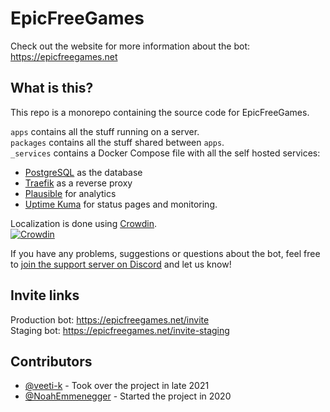 # EpicFreeGames

Check out the website for more information about the bot:  
https://epicfreegames.net

## What is this?

This repo is a monorepo containing the source code for EpicFreeGames.

`apps` contains all the stuff running on a server.  
`packages` contains all the stuff shared between `apps`.  
`_services` contains a Docker Compose file with all the self hosted services:

- [PostgreSQL](https://www.postgresql.org/) as the database
- [Traefik](https://traefik.io/traefik/) as a reverse proxy
- [Plausible](https://plausible.io/) for analytics
- [Uptime Kuma](https://uptime.kuma.pet/) for status pages and monitoring.

Localization is done using [Crowdin](https://crowdin.com/project/epicfreegames).  
[![Crowdin](https://badges.crowdin.net/epicfreegames/localized.svg)](https://crowdin.com/project/epicfreegames)

If you have any problems, suggestions or questions about the bot, feel free to [join the support server on Discord](https://epicfreegames.net/discord) and let us know!

## Invite links

Production bot: https://epicfreegames.net/invite  
Staging bot: https://epicfreegames.net/invite-staging

## Contributors

- [@veeti-k](https://github.com/veeti-k) - Took over the project in late 2021
- [@NoahEmmenegger](https://github.com/NoahEmmenegger) - Started the project in 2020
